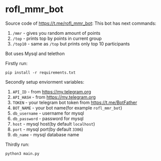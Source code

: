 # rofl_mmr_bot
Source code of https://t.me/rofl_mmr_bot:
This bot has next commands:
1. `/mmr` - gives you random amount of points
2. `/top` - prints top by points in current group
3. `/top10` - same as `/top` but prints only top 10 participants

Bot uses Mysql and telethon

Firstly run:
```
pip install -r requirements.txt
```

Secondly setup enviorment variables:
1. `API_ID` - from https://my.telegram.org
2. `API_HASH` - from https://my.telegram.org
3. `TOKEN` - your telegram bot token from https://t.me/BotFather
4. `BOT_NAME` - your bot name(for example `rofl_mmr_bot`)
5. `db_username` - username for mysql
6. `db_password` - password for mysql
7. `host` - mysql host(by default `localhost`)
8. `port` - mysql port(by default `3306`)
9. `db_name` - mysql database name

Thirdly run:
```
python3 main.py
```